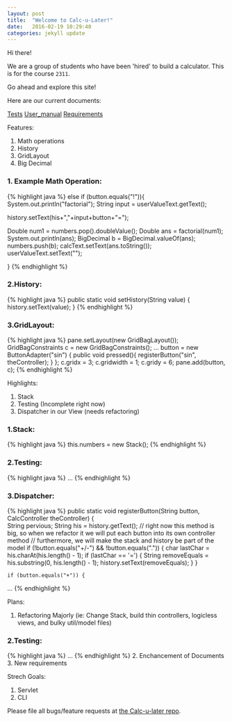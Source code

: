 ```yaml
---
layout: post
title:  "Welcome to Calc-u-Later!"
date:   2016-02-19 10:29:40
categories: jekyll update
---
```

Hi there!

We are a group of students who have been 'hired' to build a calculator. This is for the course `2311`.

Go ahead and explore this site!

Here are our current documents:

[Tests][tests]
[User_manual][user_manual]
[Requirements][req]

Features:
1. Math operations
2. History
3. GridLayout
4. Big Decimal

### 1. Example Math Operation:
{% highlight java %}
else if (button.equals("!")){
  System.out.println("factorial");
  String input = userValueText.getText();

  history.setText(his+","+input+button+"=");

  Double num1 = numbers.pop().doubleValue();
  Double ans = factorial(num1);
  System.out.println(ans);
  BigDecimal b = BigDecimal.valueOf(ans);
  numbers.push(b);
  calcText.setText(ans.toString());
  userValueText.setText("");

}
{% endhighlight %}

### 2.History:
{% highlight java %}
public static void setHistory(String value) {
    history.setText(value);
  }
{% endhighlight %}

### 3.GridLayout:
{% highlight java %}
pane.setLayout(new GridBagLayout());
GridBagConstraints c = new GridBagConstraints();
...
button =  new ButtonAdapter("sin") {
  public void pressed(){
    registerButton("sin", theController);
  }
};
c.gridx = 3;
c.gridwidth = 1;
c.gridy = 6;
pane.add(button, c);
{% endhighlight %}


Highlights:
1. Stack
2. Testing (Incomplete right now)
3. Dispatcher in our View (needs refactoring)

### 1.Stack:
{% highlight java %}
this.numbers = new Stack();
{% endhighlight %}

### 2.Testing:
{% highlight java %}
...
{% endhighlight %}

### 3.Dispatcher:
{% highlight java %}
public static void registerButton(String button, CalcController theController) {  
    String pervious;
    String his = history.getText();
    // right now this method is big, so when we refactor it we will put each button into its own controller method
    // furthermore, we will make the stack and history be part of the model
    if (!button.equals("+/-") && !button.equals(".")) {
      char lastChar = his.charAt(his.length() - 1);
      if (lastChar == '=') {
        String removeEquals = his.substring(0, his.length() - 1);
        history.setText(removeEquals);
      }
    }
    
    
    if (button.equals("+")) {
...
{% endhighlight %}

Plans:
1. Refactoring Majorly (ie: Change Stack, build thin controllers, logicless views, and bulky util/model files)
### 2.Testing:
{% highlight java %}
...
{% endhighlight %}
2. Enchancement of Documents
3. New requirements

Strech Goals:
1. Servlet
2. CLI

Please file all bugs/feature requests at [the Calc-u-later repo][jekyll-gh].

[tests]: https://s3-us-west-2.amazonaws.com/bookpdftest/tests.pdf
[User_manual]: https://s3-us-west-2.amazonaws.com/bookpdftest/User+Manual.pdf
[req]: https://s3-us-west-2.amazonaws.com/bookpdftest/req.pdf
[jekyll-gh]:   https://github.com/raksonibs/Calc-u-later
[jekyll-help]: https://github.com/jekyll/jekyll-help
